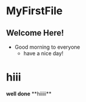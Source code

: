 # MyFirstFile
## Welcome Here!
* Good morning to everyone
  * have a nice day!
<h1> hiii</h1>
<strong>well done</strong>
  **hiiiii**

